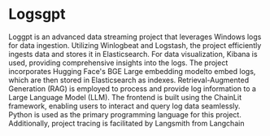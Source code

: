 # Logsgpt
Loggpt is an advanced data streaming project that leverages Windows logs for data ingestion.
Utilizing Winlogbeat and Logstash, the project efficiently ingests data and stores it in Elasticsearch.
For data visualization, Kibana is used, providing comprehensive insights into the logs.
The project incorporates Hugging Face's BGE Large embedding modelto embed logs, which are then
stored in Elasticsearch as indexes. Retrieval-Augmented Generation (RAG) is employed to process
and provide log information to a Large Language Model (LLM). The frontend is built using the ChainLit
framework, enabling users to interact and query log data seamlessly. Python is used as the primary
programming language for this project. Additionally, project tracing is facilitated by Langsmith from
Langchain

